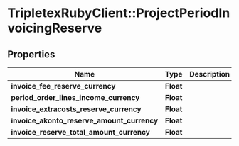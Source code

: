 # TripletexRubyClient::ProjectPeriodInvoicingReserve

## Properties
Name | Type | Description | Notes
------------ | ------------- | ------------- | -------------
**invoice_fee_reserve_currency** | **Float** |  | [optional] 
**period_order_lines_income_currency** | **Float** |  | [optional] 
**invoice_extracosts_reserve_currency** | **Float** |  | [optional] 
**invoice_akonto_reserve_amount_currency** | **Float** |  | [optional] 
**invoice_reserve_total_amount_currency** | **Float** |  | [optional] 


